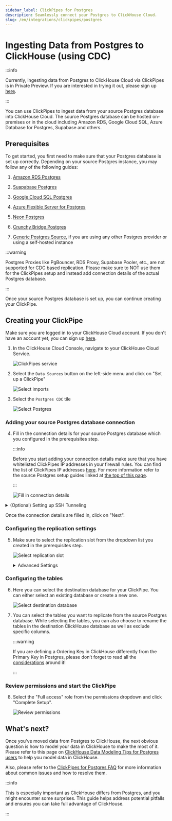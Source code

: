 ```yaml
---
sidebar_label: ClickPipes for Postgres
description: Seamlessly connect your Postgres to ClickHouse Cloud.
slug: /en/integrations/clickpipes/postgres
---
```


# Ingesting Data from Postgres to ClickHouse (using CDC)

:::info

Currently, ingesting data from Postgres to ClickHouse Cloud via ClickPipes is in Private Preview. If you are interested in trying it out, please sign up [here](https://clickpipes.peerdb.io/).

:::


You can use ClickPipes to ingest data from your source Postgres database into ClickHouse Cloud. The source Postgres database can be hosted on-premises or in the cloud including Amazon RDS, Google Cloud SQL, Azure Database for Postgres, Supabase and others.


## Prerequisites

To get started, you first need to make sure that your Postgres database is set up correctly. Depending on your source Postgres instance, you may follow any of the following guides:

1. [Amazon RDS Postgres](./postgres/source/rds)

2. [Suapabase Postgres](./postgres/source/supabase)

3. [Google Cloud SQL Postgres](./postgres/source/google-cloudsql)

4. [Azure Flexible Server for Postgres](./postgres/source/azure-flexible-server-postgres)

5. [Neon Postgres](./postgres/source/neon-postgres)

6. [Crunchy Bridge Postgres](./postgres/source/crunchy-postgres)

7. [Generic Postgres Source](./postgres/source/generic), if you are using any other Postgres provider or using a self-hosted instance


:::warning

Postgres Proxies like PgBouncer, RDS Proxy, Supabase Pooler, etc., are not supported for CDC based replication. Please make sure to NOT use them for the ClickPipes setup and instead add connection details of the actual Postgres database.

:::

Once your source Postgres database is set up, you can continue creating your ClickPipe.

## Creating your ClickPipe

Make sure you are logged in to your ClickHouse Cloud account. If you don't have an account yet, you can sign up [here](https://cloud.clickhouse.com/).

[//]: # (   TODO update image here)
1. In the ClickHouse Cloud Console, navigate to your ClickHouse Cloud Service.

   ![ClickPipes service](./../images/cp_service.png)

2. Select the `Data Sources` button on the left-side menu and click on "Set up a ClickPipe"

   ![Select imports](./../images/cp_step0.png)

3. Select the `Postgres CDC` tile

   ![Select Postgres](./images/postgres-tile.jpg)

### Adding your source Postgres database connection

4. Fill in the connection details for your source Postgres database which you configured in the prerequisites step.

   :::info

   Before you start adding your connection details make sure that you have whitelisted ClickPipes IP addresses in your firewall rules. You can find the list of ClickPipes IP addresses [here](../index.md#list-of-static-ips).
   For more information refer to the source Postgres setup guides linked at [the top of this page](#prerequisites).

   :::

   ![Fill in connection details](./images/postgres-connection-details.jpg)


<details>
<summary> (Optional) Setting up SSH Tunneling </summary>


You can specify SSH tunneling details if your source Postgres database is not publicly accessible.

1. Enable the "Use SSH Tunnelling" toggle.
2. Fill in the SSH connection details.

   ![SSH tunneling](./images/ssh-tunnel.jpg)

3. To use Key-based authentication, click on "Revoke and generate key pair" to generate a new key pair and copy the generated public key to your SSH server under `~/.ssh/authorized_keys`.
4. Click on "Verify Connection" to verify the connection.

:::note

Make sure to whitelist [ClickPipes IP addresses](../clickpipes#list-of-static-ips) in your firewall rules for the SSH bastion host so that ClickPipes can establish the SSH tunnel.

:::
</details>

Once the connection details are filled in, click on "Next".

### Configuring the replication settings

5. Make sure to select the replication slot from the dropdown list you created in the prerequisites step.

   ![Select replication slot](./images/select-replication-slot.jpg)

   <details>

   <summary>Advanced Settings</summary>

   You can configure the Advanced settings if needed. A brief description of each setting is provided below:
   - **Sync interval**: This is the interval at which ClickPipes will poll the source database for changes. This has implication on the destination ClickHouse service, for cost-sensitive users we recommend to keep this at a higher value (over `3600`).
   - **Parallel threads for initial load**: This is the number of parallel workers that will be used to fetch the initial snapshot. This is useful when you have a large number of tables and you want to control the number of parallel workers used to fetch the initial snapshot. This setting is per-table.
   - **Pull batch size**: The number of rows to fetch in a single batch. This is a best effort setting and may not be respected in all cases.
   - **Snapshot number of rows per partition**: This is the number of rows that will be fetched in each partition during the initial snapshot. This is useful when you have a large number of rows in your tables and you want to control the number of rows fetched in each partition.
   - **Snapshot number of tables in parallel**: This is the number of tables that will be fetched in parallel during the initial snapshot. This is useful when you have a large number of tables and you want to control the number of tables fetched in parallel.

   </details>

### Configuring the tables

6. Here you can select the destination database for your ClickPipe. You can either select an existing database or create a new one.

   ![Select destination database](./images/select-destination-db.jpg)

7. You can select the tables you want to replicate from the source Postgres database. While selecting the tables, you can also choose to rename the tables in the destination ClickHouse database as well as exclude specific columns.

   :::warning

   If you are defining a Ordering Key in ClickHouse differently from the Primary Key in Postgres, please don’t forget to read all the [considerations](https://docs.peerdb.io/mirror/ordering-key-different) around it!
   
   :::

### Review permissions and start the ClickPipe

8. Select the "Full access" role from the permissions dropdown and click "Complete Setup".

   ![Review permissions](./images/ch-permissions.jpg)


## What's next?

Once you've moved data from Postgres to ClickHouse, the next obvious question is how to model your data in ClickHouse to make the most of it. Please refer to this page on [ClickHouse Data Modeling Tips for Postgres users](https://docs.peerdb.io/bestpractices/clickhouse_datamodeling) to help you model data in ClickHouse.

Also, please refer to the [ClickPipes for Postgres FAQ](./postgres/faq) for more information about common issues and how to resolve them.

:::info

[This](https://docs.peerdb.io/bestpractices/clickhouse_datamodeling) is especially important as ClickHouse differs from Postgres, and you might encounter some surprises. This guide helps address potential pitfalls and ensures you can take full advantage of ClickHouse.

:::

